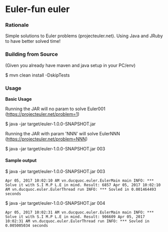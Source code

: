 Euler-fun euler
==========


### Rationale

Simple solutions to Euler problems (projecteuler.net). 
Using Java and JRuby to have better solved time!


### Building from Source

(Given you already have maven and java setup in your PC/env)

  $ mvn clean install -DskipTests

### Usage

**Basic Usage**

Running the JAR will no param to solve Euler001 (https://projecteuler.net/problem=1)

  $ java -jar target/euler-1.0.0-SNAPSHOT.jar

Running the JAR with param 'NNN' will solve EulerNNN (https://projecteuler.net/problem=NNN)

  $ java -jar target/euler-1.0.0-SNAPSHOT.jar 003


#### Sample output

  $ java -jar target/euler-1.0.0-SNAPSHOT.jar 003

`
Apr 05, 2017 10:02:10 AM vn.ducquoc.euler.EulerMain main
INFO: *** Solve it with S.I M.P L.E in mind. Result:
6857
Apr 05, 2017 10:02:10 AM vn.ducquoc.euler.EulerThread run
INFO: *** Sovled in 0.001464493 seconds
`

  $ java -jar target/euler-1.0.0-SNAPSHOT.jar 004

`
Apr 05, 2017 10:02:31 AM vn.ducquoc.euler.EulerMain main
INFO: *** Solve it with S.I M.P L.E in mind. Result:
906609
Apr 05, 2017 10:02:31 AM vn.ducquoc.euler.EulerThread run
INFO: *** Sovled in 0.005005034 seconds
`

